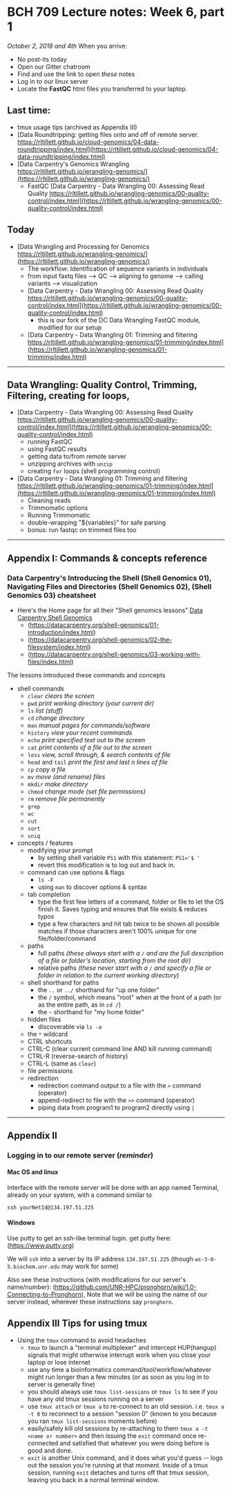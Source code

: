 # BCH 709 Lecture notes: Week 6, part 1

_October 2, 2018 and 4th_
When you arrive:

- No post-its today
- Open our Gitter chatroom
- Find and use the link to open _these_ notes
- Log in to our linux server
- Locate the **FastQC** html files you transferred to your laptop.


## Last time:

- tmux usage tips (archived as Appendix III)
- [Data Roundtripping: getting files onto and off of remote server. https://rltillett.github.io/cloud-genomics/04-data-roundtripping/index.html](https://rltillett.github.io/cloud-genomics/04-data-roundtripping/index.html)
- [Data Carpentry's Genomics Wrangling https://rltillett.github.io/wrangling-genomics/](https://rltillett.github.io/wrangling-genomics/)
   - FastQC  [Data Carpentry - Data Wrangling 00: Assessing Read Quality https://rltillett.github.io/wrangling-genomics/00-quality-control/index.html](https://rltillett.github.io/wrangling-genomics/00-quality-control/index.html)

## Today
- [Data Wrangling and Processing for Genomics https://rltillett.github.io/wrangling-genomics/](https://rltillett.github.io/wrangling-genomics/)
   - The workflow: Identification of sequence variants in individuals
   - from input fastq files --> QC --> aligning to genome --> calling variants --> visualization
   - [Data Carpentry - Data Wrangling 00: Assessing Read Quality https://rltillett.github.io/wrangling-genomics/00-quality-control/index.html](https://rltillett.github.io/wrangling-genomics/00-quality-control/index.html)
      - this is our fork of the DC Data Wrangling FastQC module, modified for our setup
   - [Data Carpentry - Data Wrangling 01: Trimming and filtering https://rltillett.github.io/wrangling-genomics/01-trimming/index.html](https://rltillett.github.io/wrangling-genomics/01-trimming/index.html)

---

## Data Wrangling: Quality Control, Trimming, Filtering, creating for loops,

- [Data Carpentry - Data Wrangling 00: Assessing Read Quality https://rltillett.github.io/wrangling-genomics/00-quality-control/index.html](https://rltillett.github.io/wrangling-genomics/00-quality-control/index.html)
    - running FastQC
    - using FastQC results
    - getting data to/from remote server
    - unzipping archives with `unzip`
    - creating `for` loops (shell programming control)
- [Data Carpentry - Data Wrangling 01: Trimming and filtering https://rltillett.github.io/wrangling-genomics/01-trimming/index.html](https://rltillett.github.io/wrangling-genomics/01-trimming/index.html)
   - Cleaning reads
   - Trimmomatic options
   - Running Trimmomatic
   - double-wrapping "${variables}" for safe parsing
   - bonus: run fastqc on trimmed files too

---

## Appendix I: Commands & concepts reference

### Data Carpentry's Introducing the Shell (Shell Genomics 01), Navigating Files and Directories (Shell Genomics 02), (Shell Genomics 03) cheatsheet

- Here's the Home page for all their "Shell genomics lessons" [Data Carpentry Shell Genomics](https://datacarpentry.org/shell-genomics/)
   - (https://datacarpentry.org/shell-genomics/01-introduction/index.html)
   - (https://datacarpentry.org/shell-genomics/02-the-filesystem/index.html)
   - (https://datacarpentry.org/shell-genomics/03-working-with-files/index.html)

The lessons introduced these commands and concepts

- shell commands
   - `clear` _clears the screen_
   - `pwd` _print working directory (your current dir)_
   - `ls` _list (stuff)_
   - `cd` _change directory_
   - `man` _manual pages for commands/software_
   - `history` _view your recent commands_
   - `echo` _print specified text out to the screen_
   - `cat` _print contents of a file out to the screen_
   - `less` _view, scroll through, & search contents of file_
   - `head` and `tail` _print the first and last n lines of file_
   - `cp` _copy a file_
   - `mv` _move (and rename) files_
   - `mkdir` _make directory_
   - `chmod` _change mode (set file permissions)_
   - `rm` _remove file permanently_
   - `grep`
   - `wc`
   - `cut`
   - `sort`
   - `uniq`
- concepts / features
   - modifying your prompt
      - by setting shell variable `PS1` with this statement: `PS1='$ '`
      - revert this modification is to log out and back in.
   - command can use options & flags
      - `ls -F`
      - using `man` to discover options & syntax
   - tab completion
      - type the first few letters of a command, folder or file to let the OS finish it. Saves typing and ensures that file exists & reduces typos
      - type a few characters and hit tab twice to be shown all possible matches if those characters aren't 100% unique for one file/folder/command
   - paths
      - full paths _(these always start with a `/` and are the full description of a file or folder's location, starting from the root dir)_
      - relative paths _(these never start with a `/` and specify a file or folder in relation to the current working directory)_
   - shell shorthand for paths
      - the `..` or `../` shorthand for "up one folder"
      - the `/` symbol, which means "root" when at the front of a path (or as the entire path, as in `cd /`)
      - the `~` shorthand for "my home folder"
   - hidden files
      - discoverable via `ls -a`
   - the `*` wildcard
   - CTRL shortcuts
   - CTRL-C (clear current command line AND kill running command)
   - CTRL-R (reverse-search of history)
   - CTRL-L (same as `clear`)
   - file permissions
   - redirection
      - redirection command output to a file with the `>` command (operator)
      - append-redirect to file with the `>>` command (operator)
      - piping data from program1 to program2 directly using `|`

---

## Appendix II

### Logging in to our remote server (*reminder*)

#### Mac OS and linux

Interface with the remote server will be done with an app named Terminal, already on your system, with a command similar to

`ssh yourNetId@134.197.51.225`

#### Windows

Use putty to get an ssh-like terminal login.
get putty here: (https://www.putty.org)

We will `ssh` into a server by its IP address `134.197.51.225` (though `ws-3-0-5.biochem.unr.edu` may work for some)

Also see these instructions (with modifications for our server's name/number):
 (https://github.com/UNR-HPC/pronghorn/wiki/1.0-Connecting-to-Pronghorn), Note that we will be using the name of our server instead, wherever these  instructions say `pronghorn`.

## Appendix III Tips for using tmux

- Using the `tmux` command to avoid headaches
   - `tmux` to launch a "terminal multiplexer" and intercept HUP(hangup) signals that might otherwise interrupt work when you close your laptop or lose internet
   - use any time a bioinformatics command/tool/workflow/whatever might run longer than a few minutes (or as soon as you log in to server is generally fine)
   - you should always use `tmux list-sessions` or `tmux ls` to see if you have any old tmux sessions running on a server
   - use `tmux attach` or `tmux a` to re-connect to an old session. i.e. `tmux a -t 0` to reconnect to a session "session 0" (known to you because you ran `tmux list-sessions` moments before)
   - easily/safely kill old sessions by re-attaching to them `tmux a -t <name or number>` and then issuing the `exit` command once re-connected and satisfied that whatever you were doing before is good and done.
   - `exit` is another Unix command, and it does what you'd guess -- logs out the session you're running at that moment. Inside of a tmux session, running `exit` detaches and turns off that tmux session, leaving you back in a normal terminal window.
